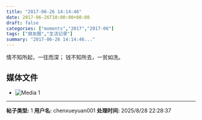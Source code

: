 ```yaml
---
title: "2017-06-26 14:14:46"
date: 2017-06-26T10:00:00+08:00
draft: false
categories: ["moments","2017","2017-06"]
tags: ["朋友圈","生活记录"]
summary: "2017-06-26 14:14:46..."
---
```


情不知所起，一往而深；
钱不知所去，一贫如洗。

## 媒体文件

- ![Media 1](/Moments/photos/2017-06-26/201706261414460.jpg)

---

**帖子类型:** 1
**用户名:** chenxueyuan001
**处理时间:** 2025/8/28 22:28:37